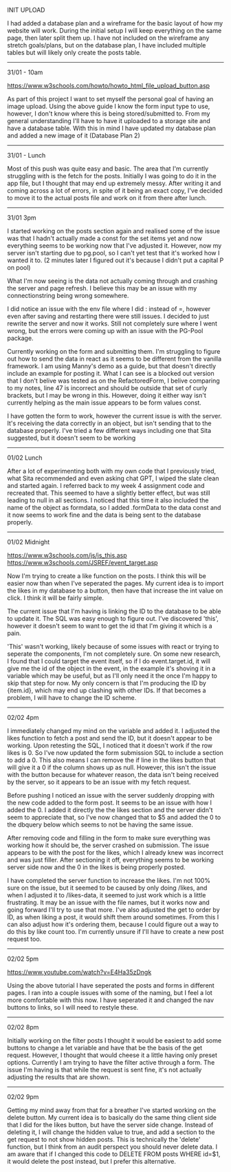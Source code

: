 INIT UPLOAD

I had added a database plan and a wireframe for the basic layout of how my website will work. During the initial setup I will keep everything on the same page, then later split them up. I have not included on the wireframe any stretch goals/plans, but on the database plan, I have included multiple tables but will likely only create the posts table.

---

31/01 - 10am

https://www.w3schools.com/howto/howto_html_file_upload_button.asp

As part of this project I want to set myself the personal goal of having an image upload. Using the above guide I know the form input type to use, however, I don't know where this is being stored/submitted to. From my general understanding I'll have to have it uploaded to a storage site and have a database table. With this in mind I have updated my database plan and added a new image of it (Database Plan 2)

---

31/01 - Lunch

Most of this push was quite easy and basic. The area that I'm currently struggling with is the fetch for the posts. Initially I was going to do it in the app file, but I thought that may end up extremely messy. After writing it and coming across a lot of errors, in spite of it being an exact copy, I've decided to move it to the actual posts file and work on it from there after lunch.

---

31/01 3pm

I started working on the posts section again and realised some of the issue was that I hadn't actually made a const for the set items yet and now everything seems to be working now that I've adjusted it. However, now my server isn't starting due to pg.pool, so I can't yet test that it's worked how I wanted it to. (2 minutes later I figured out it's because I didn't put a capital P on pool)

What I'm now seeing is the data not actually coming through and crashing the server and page refresh. I believe this may be an issue with my connectionstring being wrong somewhere.

I did notice an issue with the env file where I did : instead of =, however even after saving and restarting there were still issues. I decided to just rewrite the server and now it works. Still not completely sure where I went wrong, but the errors were coming up with an issue with the PG-Pool package.

Currently working on the form and submitting them. I'm struggling to figure out how to send the data in react as it seems to be different from the vanilla framework. I am using Manny's demo as a guide, but that doesn't directly include an example for posting it. What I can see is a blocked out version that I don't belive was tested as on the RefactoredForm, I belive comparing to my notes, line 47 is incorrect and should be outside that set of curly brackets, but I may be wrong in this. However, doing it either way isn't currently helping as the main issue appears to be form values const.

I have gotten the form to work, however the current issue is with the server. It's receiving the data correctly in an object, but isn't sending that to the database properly. I've tried a few different ways including one that Sita suggested, but it doesn't seem to be working

---

01/02 Lunch

After a lot of experimenting both with my own code that I previously tried, what Sita recommended and even asking chat GPT, I wiped the slate clean and started again. I referred back to my week 4 assignment code and recreated that. This seemed to have a slightly better effect, but was still leading to null in all sections. I noticed that this time it also included the name of the object as formdata, so I added .formData to the data const and it now seems to work fine and the data is being sent to the database properly.

---

01/02 Midnight

https://www.w3schools.com/js/js_this.asp
https://www.w3schools.com/JSREF/event_target.asp

Now I'm trying to create a like function on the posts. I think this will be easier now than when I've seperated the pages. My current idea is to import the likes in my database to a button, then have that increase the int value on click. I think it will be fairly simple.

The current issue that I'm having is linking the ID to the database to be able to update it. The SQL was easy enough to figure out. I've discovered 'this', however it doesn't seem to want to get the id that I'm giving it which is a pain.

'This' wasn't working, likely because of some issues with react or trying to seperate the components, I'm not completely sure. On some new research, I found that I could target the event itself, so if I do event.target.id, it will give me the id of the object in the event, in the example it's shoving it in a variable which may be useful, but as I'll only need it the once I'm happy to skip that step for now. My only concern is that I'm producing the ID by {item.id}, which may end up clashing with other IDs. If that becomes a problem, I will have to change the ID scheme.

---

02/02 4pm

I immediately changed my mind on the variable and added it. I adjusted the likes function to fetch a post and send the ID, but it doesn't appear to be working. Upon retesting the SQL, I noticed that it doesn't work if the row likes is 0. So I've now updated the form submission SQL to include a section to add a 0. This also means I can remove the if line in the likes button that will give it a 0 if the column shows up as null. However, this isn't the issue with the button because for whatever reason, the data isn't being received by the server, so it appears to be an issue with my fetch request.

Before pushing I noticed an issue with the server suddenly dropping with the new code added to the form post. It seems to be an issue with how I added the 0. I added it directly the the likes section and the server didn't seem to appreciate that, so I've now changed that to $5 and added the 0 to the dbquery below which seems to not be having the same issue.

After removing code and filling in the form to make sure everything was working how it should be, the server crashed on submission. The issue appears to be with the post for the likes, which I already knew was incorrect and was just filler. After sectioning it off, everything seems to be working server side now and the 0 in the likes is being properly posted.

I have completed the server function to increase the likes. I'm not 100% sure on the issue, but it seemed to be caused by only doing /likes, and when I adjusted it to /likes-data, it seemed to just work which is a little frustrating. It may be an issue with the file names, but it works now and going forward I'll try to use that more. I've also adjusted the get to order by ID, as when liking a post, it would shift them around sometimes. From this I can also adjust how it's ordering them, because I could figure out a way to do this by like count too. I'm currently unsure if I'll have to create a new post request too.

---

02/02 5pm

https://www.youtube.com/watch?v=E4Ha35zDngk

Using the above tutorial I have seperated the posts and forms in different pages. I ran into a couple issues with some of the naming, but I feel a lot more comfortable with this now. I have seperated it and changed the nav buttons to links, so I will need to restyle these.

---

02/02 8pm

Initially working on the filter posts I thought it would be easiest to add some buttons to change a let variable and have that be the basis of the get request. However, I thought that would cheese it a little having only preset options. Currently I am trying to have the filter active through a form. The issue I'm having is that while the request is sent fine, it's not actually adjusting the results that are shown.

---

02/02 9pm

Getting my mind away from that for a breather I've started working on the delete button. My current idea is to basically do the same thing client side that I did for the likes button, but have the server side change. Instead of deleting it, I will change the hidden value to true, and add a section to the get request to not show hidden posts. This is technically the 'delete' function, but I think from an audit perspect you should never delete data. I am aware that if I changed this code to DELETE FROM posts WHERE id=$1, it would delete the post instead, but I prefer this alternative.
